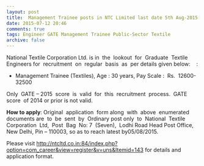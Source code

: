 ```yaml
---
layout: post
title:  Management Trainee posts in NTC Limited last date 5th Aug-2015
date: 2015-07-12 20:46
comments: true
tags: Engineer GATE Management Trainee Public-Sector Textile
archive: false
---
```

National Textile Corporation Ltd. is in  the  lookout  for  Graduate  Textile  Engineers for  recruitment  on  regular  basis  as  per details given below:    :



- Management Trainee (Textiles), Age : 30 years, Pay Scale :  Rs.  12600-32500


Only  GATE – 2015  score  is  valid  for  this  recruitment  process.  GATE  score  of 2014 or prior is not valid.

**How to apply**: Original  application  form along  with  above  enumerated  documents are  to  be  sent  by  Ordinary post only  to  National  Textile  Corporation  Ltd,  Post  Bag  No: 7  (Seven),  Lodhi Road Head Post Office, New Delhi, Pin – 110003, so as to reach latest by05/08/2015.        

Please visit <http://ntcltd.co.in:84/index.php?option=com_career&view=register&v=uns&Itemid=143> for details and application format.








